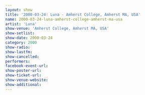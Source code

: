 ```yaml
---
layout: show
title: '2000-03-24: Luna - Amherst College, Amherst MA, USA'
name: 2000-03-24-luna-amherst-college-amherst-ma-usa
artist: 'Luna'
show-venue: 'Amherst College, Amherst MA, USA'
show-setlist: 
show-date: 2000-03-24
category: 2000
show-radio: 
show-lastfm: 
show-cancelled: 
performers: 
facebook-event-url: 
show-poster-url: 
show-ticket-url: 
show-venue-website: 
show-additional: 
---
```


